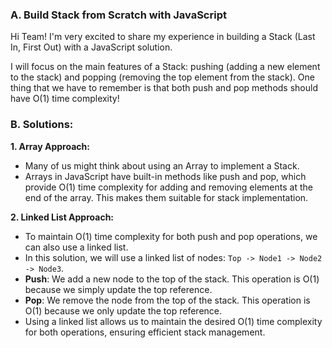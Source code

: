 ### A. Build Stack from Scratch with JavaScript
Hi Team! I'm very excited to share my experience in building a Stack (Last In, First Out) with a JavaScript solution.

I will focus on the main features of a Stack: pushing (adding a new element to the stack) and popping (removing the top element from the stack). One thing that we have to remember is that both push and pop methods should have O(1) time complexity!

### B. Solutions:
**1. Array Approach:**
- Many of us might think about using an Array to implement a Stack.
- Arrays in JavaScript have built-in methods like push and pop, which provide O(1) time complexity for adding and removing elements at the end of the array. This makes them suitable for stack implementation.

**2. Linked List Approach:**
- To maintain O(1) time complexity for both push and pop operations, we can also use a linked list.
- In this solution, we will use a linked list of nodes: `Top -> Node1 -> Node2 -> Node3`.
- **Push**: We add a new node to the top of the stack. This operation is O(1) because we simply update the top reference.
- **Pop**: We remove the node from the top of the stack. This operation is O(1) because we only update the top reference.
- Using a linked list allows us to maintain the desired O(1) time complexity for both operations, ensuring efficient stack management.
